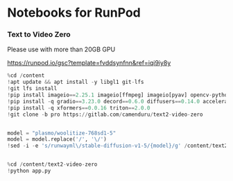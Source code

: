 # Notebooks for RunPod

### Text to Video Zero

Please use with more than 20GB GPU

https://runpod.io/gsc?template=fvddsynfnn&ref=iqi9iy8y

```py
%cd /content
!apt update && apt install -y libgl1 git-lfs
!git lfs install
!pip install imageio==2.25.1 imageio[ffmpeg] imageio[pyav] opencv-python==4.7.0.72 scipy==1.10.1 scikit-image==0.19.3 basicsr==1.4.2
!pip install -q gradio==3.23.0 decord==0.6.0 diffusers==0.14.0 accelerate==0.17.0 safetensors==0.2.7 einops==0.6.0 transformers==4.26.0
!pip install -q xformers==0.0.16 triton==2.0.0
!git clone -b pro https://gitlab.com/camenduru/text2-video-zero


model = "plasmo/woolitize-768sd1-5"
model = model.replace('/', '\/')
!sed -i -e 's/runwayml\/stable-diffusion-v1-5/{model}/g' /content/text2-video-zero/model.py 


%cd /content/text2-video-zero
!python app.py
```

